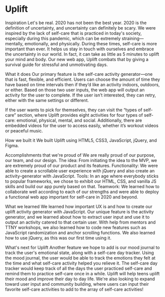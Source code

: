 # Uplift
Inspiration
Let's be real. 2020 has not been the best year. 2020 is the definition of uncertainty, and uncertainty can definitely be scary. We were inspired by the lack of self-care that is practiced in today's society, especially during this pandemic, which can be extremely straining—mentally, emotionally, and physically. During these times, self-care is more important than ever. It helps us stay in touch with ourselves and embrace the uncertainty in our world. In fact, it can take as little as 5 minutes to uplift your mind and body. Our new web app, Uplift combats that by giving a survival guide for stressful and unmotivating days.

What it does
Our primary feature is the self-care activity generator—one that is fast, flexible, and efficient. Users can choose the amount of time they have based on time intervals then if they’d like an activity indoors, outdoors, or either. Based on those two user inputs, the web app will output an activity for the user to complete. If the user isn’t interested, they can retry, either with the same settings or different.

If the user wants to pick for themselves, they can visit the “types of self-care” section, where Uplift provides eight activities for four types of self-care: emotional, physical, mental, and social. Additionally, there are embedded videos for the user to access easily, whether it’s workout videos or peaceful music.

How we built it
We built Uplift using HTML5, CSS3, JavaScript, jQuery, and Figma.

Accomplishments that we're proud of
We are really proud of our purpose, our team, and our design. The idea: From initiating the idea to the MVP, we are extremely proud of our product and its features. Functionality: We were able to create a scrollable user experience with jQuery and also create an activity-generator with JavaScript. Tools: In an age where everybody sticks to popular frameworks, we chose to exhibit our HTML, CSS, and vanilla JS skills and build our app purely based on that. Teamwork: We learned how to collaborate well according to each of our strengths and were able to deploy a functional web app important for self-care in 2020 and beyond.

What we learned
We learned how important UX is and how to create our uplift activity generator with JavaScript. Our unique feature is the activity generator, and we learned about how to extract user input and use it to output an activity catered to that certain user. With help from mentors and TTNY workshops, we also learned how to code new features such as JavaScript randomization and anchor scrolling functions. We also learned how to use jQuery, as this was our first time using it.

What's next for Uplift
Another feature we hope to add is our mood journal to track the user's emotional state, along with a self-care day tracker. Using the mood journal, the user would be able to track the emotions they felt at the time and what self-care activity helped you relieve it. The self-care day tracker would keep track of all the days the user practiced self-care and remind them to practice self-care once in a while. Uplift will help teens uplift their mood and improve their day to day life. We're also looking to expand toward user input and community building, where users can input their favorite self-care activities to add to the array of self-care activities!

